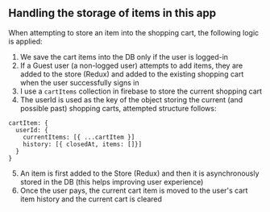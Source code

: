 ## Handling the storage of items in this app

When attempting to store an item into the shopping cart, the following logic is applied:

1. We save the cart items into the DB only if the user is logged-in
2. If a Guest user (a non-logged user) attempts to add items, they are added to the store (Redux) and added to the existing shopping cart when the user successfully signs in
3. I use a `cartItems` collection in firebase to store the current shopping cart
4. The userId is used as the key of the object storing the current (and possible past) shopping carts, attempted structure follows:

```
cartItem: {
  userId: {
    currentItems: [{ ...cartItem }]
    history: [{ closedAt, items: []}]
  }
}
```

5. An item is first added to the Store (Redux) and then it is asynchronously stored in the DB (this helps improving user experience)
6. Once the user pays, the current cart item is moved to the user's cart item history and the current cart is cleared
